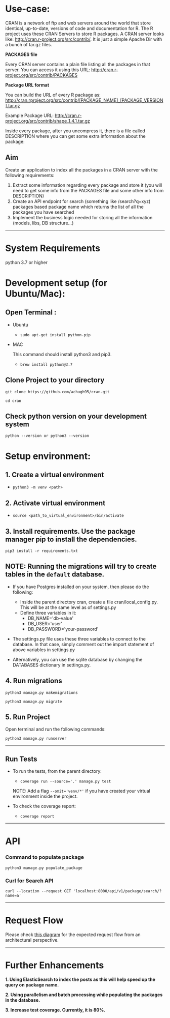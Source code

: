 # Use-case:

CRAN is a network of ftp and web servers around the world that store identical, up-to-date, versions of code and documentation for R. The R project uses these CRAN Servers to store R packages.
A CRAN server looks like: http://cran.r-project.org/src/contrib/. It is just a simple Apache Dir with a bunch of tar.gz files.

**PACKAGES file**

Every CRAN server contains a plain file listing all the packages in that server. You can access it using this URL: http://cran.r-project.org/src/contrib/PACKAGES

**Package URL format**

You can build the URL of every R package as: http://cran.rproject.org/src/contrib/[PACKAGE_NAME]_[PACKAGE_VERSION].tar.gz 

Example Package URL: http://cran.r-project.org/src/contrib/shape_1.4.1.tar.gz

Inside every package, after you uncompress it, there is a file called DESCRIPTION where you can get some extra information about the package:

## Aim
Create an application to index all the packages in a CRAN server with the following requirements:
1. Extract some information regarding every package and store it (you will need to get some info from the PACKAGES file and some other info from DESCRIPTION)
2. Create an API endpoint for search (something like /search?q=xyz) packages based package name which returns the list of all the packages you have searched
3. Implement the business logic needed for storing all the information (models, libs, DB structure...)

---
# System Requirements
python 3.7 or higher


# Development setup (for Ubuntu/Mac):
## Open Terminal :

* Ubuntu
  * `sudo apt-get install python-pip`
* MAC 
  
  This command should install python3 and pip3.
  * `brew install python@3.7`


## Clone Project to your directory
`git clone https://github.com/achugh95/cran.git`

`cd cran`

## Check python version on your development system
`python --version or python3 --version`


# Setup environment:
## 1. Create a virtual environment

  - `python3 -m venv <path>`

## 2. Activate virtual environment

  - `source <path_to_virtual_environment>/bin/activate`

## 3. Install requirements. Use the package manager pip to install the dependencies. 
`pip3 install -r requirements.txt`


## NOTE: Running the migrations will try to create tables in the `default` database.
  * If you have Postgres installed on your system, then please do the following:
    * Inside the parent directory cran, create a file cran/local_config.py. This will be at the same level as of settings.py
    * Define three variables in it:
      * DB_NAME='db-value'
      * DB_USER='user'
      * DB_PASSWORD='your-password'
  * The settings.py file uses these three variables to connect to the database. In that case, simply comment out the import statement of above variables in settings.py

  * Alternatively, you can use the sqlite database by changing the DATABASES dictionary in settings.py.

## 4. Run migrations

`python3 manage.py makemigrations`

`python3 manage.py migrate`

## 5. Run Project
Open terminal and run the following commands:

`python3 manage.py runserver`

---
## Run Tests

* To run the tests, from the parent directory:
  * `coverage run --source='.' manage.py test`
  
  NOTE: Add a flag `--omit='venv/*'` if you have created your virtual environment inside the project.

* To check the coverage report:
  * `coverage report`
  
---
# API 

### Command to populate package

`python3 manage.py populate_package`

### Curl for Search API

`curl --location --request GET 'localhost:8000/api/v1/package/search/?name=a'`

---
# Request Flow

Please check [this diagram](request_flow.jpg) for the expected request flow from an architectural perspective.


---
# Further Enhancements

**1. Using ElasticSearch to index the posts as this will help speed up the query on package name.**

**2. Using parallelism and batch processing while populating the packages in the database.**

**3. Increase test coverage. Currently, it is 80%.**

